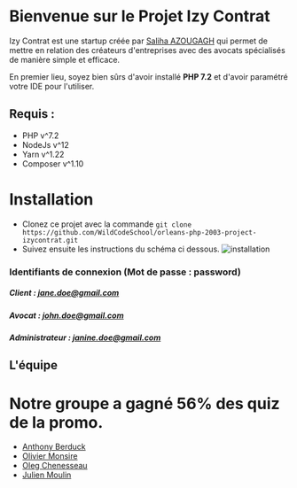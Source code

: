 # Bienvenue sur le Projet Izy Contrat
Izy Contrat est une startup créée par [Saliha AZOUGAGH](https://www.linkedin.com/in/saliha-azougagh-a02108119/) qui permet de mettre en relation des créateurs d'entreprises avec des avocats spécialisés de manière simple et efficace.


En premier lieu, soyez bien sûrs d'avoir installé **PHP 7.2** et d'avoir paramétré votre IDE pour l'utiliser.

## Requis :
- PHP v^7.2
- NodeJs v^12
- Yarn v^1.22
- Composer v^1.10
# Installation
- Clonez ce projet avec la commande 
`git clone https://github.com/WildCodeSchool/orleans-php-2003-project-izycontrat.git`
- Suivez ensuite les instructions du schéma ci dessous.
![installation](https://imgur.com/jdq7LIJ.png)

### Identifiants de connexion (Mot de passe : password)
 ##### Client : jane.doe@gmail.com
 ##### Avocat : john.doe@gmail.com
 ##### Administrateur : janine.doe@gmail.com
## L'équipe

# Notre groupe a gagné 56% des quiz de la promo.

- [Anthony Berduck](https://www.linkedin.com/in/anthonyberduck/)
- [Olivier Monsire](https://www.linkedin.com/in/olivier-monsire-2614311a3/)
- [Oleg Chenesseau](https://www.linkedin.com/in/oleg-chenesseau/)
- [Julien Moulin](https://www.linkedin.com/in/j-moulin/)


